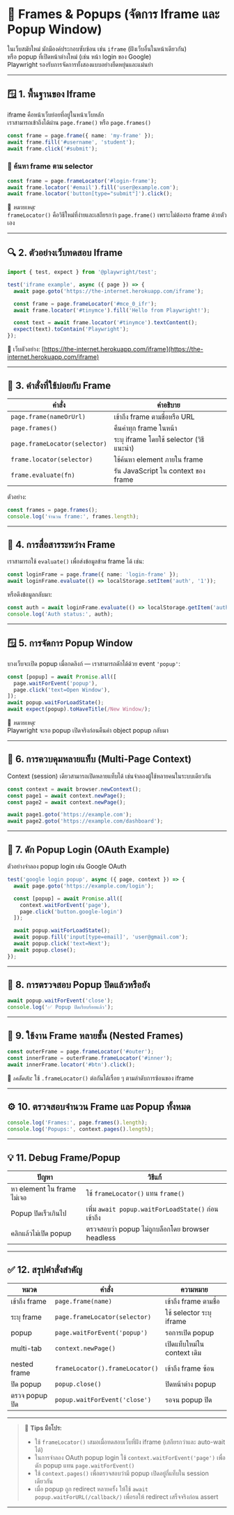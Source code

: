 # 🧩 Frames & Popups (จัดการ Iframe และ Popup Window)

ในเว็บสมัยใหม่ มักมีองค์ประกอบซับซ้อน เช่น `iframe` (ฝังเว็บอื่นในหน้าเดียวกัน)  
หรือ popup ที่เปิดหน้าต่างใหม่ (เช่น หน้า login ของ Google)  
Playwright รองรับการจัดการทั้งสองแบบอย่างยืดหยุ่นและแม่นยำ

---

## 🪟 1. พื้นฐานของ Iframe

iframe คือหน้าเว็บย่อยที่อยู่ในหน้าเว็บหลัก  
เราสามารถเข้าถึงได้ผ่าน `page.frame()` หรือ `page.frames()`

```ts
const frame = page.frame({ name: 'my-frame' });
await frame.fill('#username', 'student');
await frame.click('#submit');
```

### 🔹 ค้นหา frame ตาม selector
```ts
const frame = page.frameLocator('#login-frame');
await frame.locator('#email').fill('user@example.com');
await frame.locator('button[type="submit"]').click();
```

📘 *หมายเหตุ:*  
`frameLocator()` คือวิธีใหม่ที่ง่ายและเสถียรกว่า `page.frame()` เพราะไม่ต้องรอ frame ด้วยตัวเอง

---

## 🔍 2. ตัวอย่างเว็บทดสอบ Iframe

```ts
import { test, expect } from '@playwright/test';

test('iframe example', async ({ page }) => {
  await page.goto('https://the-internet.herokuapp.com/iframe');

  const frame = page.frameLocator('#mce_0_ifr');
  await frame.locator('#tinymce').fill('Hello from Playwright!');

  const text = await frame.locator('#tinymce').textContent();
  expect(text).toContain('Playwright');
});
```

📘 เว็บตัวอย่าง: [https://the-internet.herokuapp.com/iframe](https://the-internet.herokuapp.com/iframe)

---

## 🧭 3. คำสั่งที่ใช้บ่อยกับ Frame

| คำสั่ง | คำอธิบาย |
|----------|-----------|
| `page.frame(nameOrUrl)` | เข้าถึง frame ตามชื่อหรือ URL |
| `page.frames()` | คืนค่าทุก frame ในหน้า |
| `page.frameLocator(selector)` | ระบุ iframe โดยใช้ selector (วิธีแนะนำ) |
| `frame.locator(selector)` | ใช้ค้นหา element ภายใน frame |
| `frame.evaluate(fn)` | รัน JavaScript ใน context ของ frame |

ตัวอย่าง:
```ts
const frames = page.frames();
console.log('จำนวน frame:', frames.length);
```

---

## 🧠 4. การสื่อสารระหว่าง Frame

เราสามารถใช้ `evaluate()` เพื่อส่งข้อมูลข้าม frame ได้ เช่น:

```ts
const loginFrame = page.frame({ name: 'login-frame' });
await loginFrame.evaluate(() => localStorage.setItem('auth', '1'));
```

หรือดึงข้อมูลกลับมา:
```ts
const auth = await loginFrame.evaluate(() => localStorage.getItem('auth'));
console.log('Auth status:', auth);
```

---

## 🪟 5. การจัดการ Popup Window

บางเว็บจะเปิด popup เมื่อกดลิงก์ — เราสามารถดักได้ด้วย event `'popup'`:

```ts
const [popup] = await Promise.all([
  page.waitForEvent('popup'),
  page.click('text=Open Window'),
]);
await popup.waitForLoadState();
await expect(popup).toHaveTitle(/New Window/);
```

📘 *หมายเหตุ:*  
Playwright จะรอ popup เปิดจริงก่อนคืนค่า object popup กลับมา

---

## 🧩 6. การควบคุมหลายแท็บ (Multi-Page Context)

Context (session) เดียวสามารถเปิดหลายแท็บได้ เช่นจำลองผู้ใช้หลายคนในระบบเดียวกัน

```ts
const context = await browser.newContext();
const page1 = await context.newPage();
const page2 = await context.newPage();

await page1.goto('https://example.com');
await page2.goto('https://example.com/dashboard');
```

---

## 🔄 7. ดัก Popup Login (OAuth Example)

ตัวอย่างจำลอง popup login เช่น Google OAuth

```ts
test('google login popup', async ({ page, context }) => {
  await page.goto('https://example.com/login');

  const [popup] = await Promise.all([
    context.waitForEvent('page'),
    page.click('button.google-login')
  ]);

  await popup.waitForLoadState();
  await popup.fill('input[type=email]', 'user@gmail.com');
  await popup.click('text=Next');
  await popup.close();
});
```

---

## 🧱 8. การตรวจสอบ Popup ปิดแล้วหรือยัง

```ts
await popup.waitForEvent('close');
console.log('✅ Popup ปิดเรียบร้อยแล้ว');
```

---

## 🧩 9. ใช้งาน Frame หลายชั้น (Nested Frames)

```ts
const outerFrame = page.frameLocator('#outer');
const innerFrame = outerFrame.frameLocator('#inner');
await innerFrame.locator('#btn').click();
```

📘 *เคล็ดลับ:* ใช้ `.frameLocator()` ต่อกันได้เรื่อย ๆ ตามลำดับการซ้อนของ iframe

---

## ⚙️ 10. ตรวจสอบจำนวน Frame และ Popup ทั้งหมด

```ts
console.log('Frames:', page.frames().length);
console.log('Popups:', context.pages().length);
```

---

## 💡 11. Debug Frame/Popup

| ปัญหา | วิธีแก้ |
|--------|---------|
| หา element ใน frame ไม่เจอ | ใช้ `frameLocator()` แทน `frame()` |
| Popup ปิดเร็วเกินไป | เพิ่ม `await popup.waitForLoadState()` ก่อนเข้าถึง |
| คลิกแล้วไม่เปิด popup | ตรวจสอบว่า popup ไม่ถูกบล็อกโดย browser headless |

---

## ✅ 12. สรุปคำสั่งสำคัญ

| หมวด | คำสั่ง | ความหมาย |
|-------|----------|-----------|
| เข้าถึง frame | `page.frame(name)` | เข้าถึง frame ตามชื่อ |
| ระบุ frame | `page.frameLocator(selector)` | ใช้ selector ระบุ iframe |
| popup | `page.waitForEvent('popup')` | รอการเปิด popup |
| multi-tab | `context.newPage()` | เปิดแท็บใหม่ใน context เดิม |
| nested frame | `frameLocator().frameLocator()` | เข้าถึง frame ซ้อน |
| ปิด popup | `popup.close()` | ปิดหน้าต่าง popup |
| ตรวจ popup ปิด | `popup.waitForEvent('close')` | รอจน popup ปิด |

---

> 💬 **Tips มือโปร:**  
> - ใช้ `frameLocator()` เสมอเมื่อทดสอบเว็บที่ฝัง iframe (เสถียรกว่าและ auto-wait ได้)  
> - ในการจำลอง OAuth popup login ใช้ `context.waitForEvent('page')` เพื่อดัก popup แทน `page.waitForEvent()`  
> - ใช้ `context.pages()` เพื่อตรวจสอบว่ามี popup เปิดอยู่กี่แท็บใน session เดียวกัน  
> - เมื่อ popup ถูก redirect หลายครั้ง ให้ใช้ `await popup.waitForURL(/callback/)` เพื่อรอให้ redirect เสร็จจริงก่อน assert  

---

